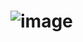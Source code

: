 #          ![image](https://www.fluidscapes.in/wp-content/uploads/2023/05/zomato-logo-full.jpg=250x250)

